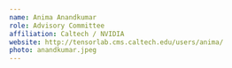 ```yaml
---
name: Anima Anandkumar
role: Advisory Committee
affiliation: Caltech / NVIDIA
website: http://tensorlab.cms.caltech.edu/users/anima/
photo: anandkumar.jpeg
---
```

